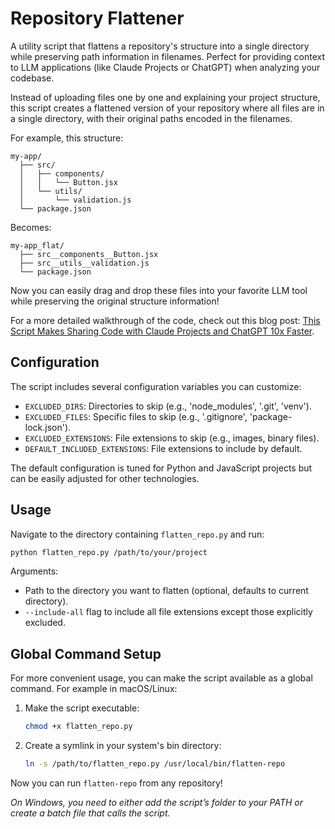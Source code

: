# Repository Flattener

A utility script that flattens a repository's structure into a single directory while preserving path information in filenames. Perfect for providing context to LLM applications (like Claude Projects or ChatGPT) when analyzing your codebase.

Instead of uploading files one by one and explaining your project structure, this script creates a flattened version of your repository where all files are in a single directory, with their original paths encoded in the filenames.

For example, this structure:
```
my-app/
  ├── src/
  │   ├── components/
  │   │   └── Button.jsx
  │   └── utils/
  │       └── validation.js
  └── package.json
```

Becomes:
```
my-app_flat/
  ├── src__components__Button.jsx
  ├── src__utils__validation.js
  └── package.json
```

Now you can easily drag and drop these files into your favorite LLM tool while preserving the original structure information!

For a more detailed walkthrough of the code, check out this blog post: [This Script Makes Sharing Code with Claude Projects and ChatGPT 10x Faster](https://codeawake.com/blog/repo-flattener).

## Configuration

The script includes several configuration variables you can customize:

- `EXCLUDED_DIRS`: Directories to skip (e.g., 'node_modules', '.git', 'venv').
- `EXCLUDED_FILES`: Specific files to skip (e.g., '.gitignore', 'package-lock.json').
- `EXCLUDED_EXTENSIONS`: File extensions to skip (e.g., images, binary files).
- `DEFAULT_INCLUDED_EXTENSIONS`: File extensions to include by default.

The default configuration is tuned for Python and JavaScript projects but can be easily adjusted for other technologies.

## Usage

Navigate to the directory containing `flatten_repo.py` and run:

```bash
python flatten_repo.py /path/to/your/project
```

Arguments:
- Path to the directory you want to flatten (optional, defaults to current directory).
- `--include-all` flag to include all file extensions except those explicitly excluded.

## Global Command Setup

For more convenient usage, you can make the script available as a global command. For example in macOS/Linux:

1. Make the script executable:
    ```bash
    chmod +x flatten_repo.py
    ```

2. Create a symlink in your system's bin directory:
    ```bash
    ln -s /path/to/flatten_repo.py /usr/local/bin/flatten-repo
    ```

Now you can run `flatten-repo` from any repository!

*On Windows, you need to either add the script’s folder to your PATH or create a batch file that calls the script.*